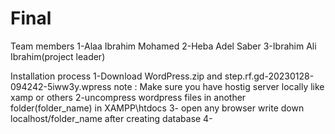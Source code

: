 # Final
Team members
1-Alaa Ibrahim Mohamed
2-Heba Adel Saber
3-Ibrahim Ali Ibrahim(project leader)

Installation process
1-Download WordPress.zip and step.rf.gd-20230128-094242-5iww3y.wpress
note : Make sure you have  hostig server locally like xamp or others
2-uncompress wordpress files  in another folder(folder_name) in XAMPP\htdocs
3- open any browser write down localhost/folder_name after creating database
4-
